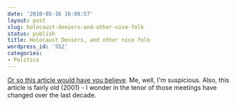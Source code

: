 ```yaml
---
date: '2010-05-16 16:08:57'
layout: post
slug: holocaust-deniers-and-other-nice-folk
status: publish
title: Holocaust Deniers, and other nice folk
wordpress_id: '552'
categories:
- Politics
---
```


[Or so this article would have you believe](http://www.esquire.com/features/ESQ0201-FEB_DENIERS_rev_2).  Me, well, I'm suspicious.  Also, this article is fairly old (2001) - I wonder in the tenor of those meetings have changed over the last decade.
